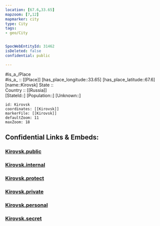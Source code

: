 ```yaml
---
location: [67.6,33.65] 
mapzoom: [7,12] 
mapmarker: city 
type: City
tags:
- geo/City


SpocWebEntityId: 31462
isDeleted: false
confidential: public

---
```

#is_a_/Place  
#is_a_ :: [[Place]] 
[has_place_longitude::33.65] 
[has_place_latitude::67.6] 
[name::Kirovsk] 
State ::  
Country :: [[Russia]]  
[StateId::] 
[Population::] 
[Unknown::] 


```leaflet
id: Kirovsk
coordinates: [[Kirovsk]] 
markerFile: [[Kirovsk]] 
defaultZoom: 11 
maxZoom: 18
```


## Confidential Links & Embeds: 

### [Kirovsk.public](/_public/\Earth\Continent\Europe\Europe~East\Russia\Russia~NorthWest\Murmansk_Oblast\CityKirovsk.public.md) 

### [Kirovsk.internal](/_internal/\Earth\Continent\Europe\Europe~East\Russia\Russia~NorthWest\Murmansk_Oblast\CityKirovsk.internal.md) 

### [Kirovsk.protect](/_protect/\Earth\Continent\Europe\Europe~East\Russia\Russia~NorthWest\Murmansk_Oblast\CityKirovsk.protect.md) 

### [Kirovsk.private](/_private/\Earth\Continent\Europe\Europe~East\Russia\Russia~NorthWest\Murmansk_Oblast\CityKirovsk.private.md) 

### [Kirovsk.personal](/_personal/\Earth\Continent\Europe\Europe~East\Russia\Russia~NorthWest\Murmansk_Oblast\CityKirovsk.personal.md) 

### [Kirovsk.secret](/_secret/\Earth\Continent\Europe\Europe~East\Russia\Russia~NorthWest\Murmansk_Oblast\CityKirovsk.secret.md)

